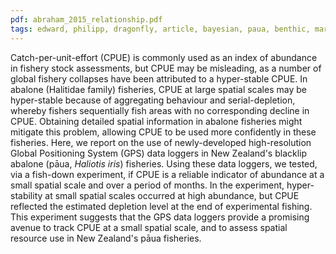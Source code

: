 ```yaml
---
pdf: abraham_2015_relationship.pdf
tags: edward, philipp, dragonfly, article, bayesian, paua, benthic, marine-biology 
---
```

Catch-per-unit-effort (CPUE) is commonly used as an index of abundance in
fishery stock assessments, but CPUE may be misleading, as a number of global
fishery collapses have been attributed to a hyper-stable CPUE. In abalone
(Halitidae family) fisheries, CPUE at large spatial scales may be hyper-stable
because of aggregating behaviour and serial-depletion, whereby fishers
sequentially fish areas with no corresponding decline in CPUE. Obtaining
detailed spatial information in abalone fisheries might mitigate this problem,
allowing CPUE to be used more confidently in these fisheries. Here, we report
on the use of newly-developed high-resolution Global Positioning System (GPS)
data loggers in New Zealand's blacklip abalone (pāua, *Haliotis iris*)
fisheries. Using these data loggers, we tested, via a fish-down experiment, if
CPUE is a reliable indicator of abundance at a small spatial scale and over a
period of months. In the experiment, hyper-stability at small spatial scales
occurred at high abundance, but CPUE reflected the estimated depletion level at
the end of experimental fishing. This experiment suggests that the GPS data
loggers provide a promising avenue to track CPUE at a small spatial scale, and
to assess spatial resource use in New Zealand's pāua fisheries.
